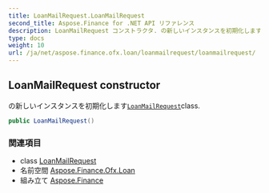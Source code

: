 ```yaml
---
title: LoanMailRequest.LoanMailRequest
second_title: Aspose.Finance for .NET API リファレンス
description: LoanMailRequest コンストラクタ. の新しいインスタンスを初期化しますLoanMailRequestclass.
type: docs
weight: 10
url: /ja/net/aspose.finance.ofx.loan/loanmailrequest/loanmailrequest/
---
```

## LoanMailRequest constructor

の新しいインスタンスを初期化します[`LoanMailRequest`](../)class.

```csharp
public LoanMailRequest()
```

### 関連項目

* class [LoanMailRequest](../)
* 名前空間 [Aspose.Finance.Ofx.Loan](../../loanmailrequest/)
* 組み立て [Aspose.Finance](../../../)


